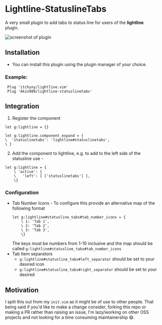 # Lightline-StatuslineTabs

A very small plugin to add tabs to status line for users of the **lightline**
plugin.

![screenshot of plugin]('./screenshot.png?raw=true')

## Installation

* You can install this plugin using the plugin manager of your choice.
    
### Example:
```vim
 Plug 'itchyny/lightline.vim'
 Plug 'Akin909/lightline-statuslinetabs'
```
## Integration
1. Register the component
```vim
let g:lightline = {}

let g:lightline.component_expand = {
\  'statuslinetabs': 'lightline#statuslinetabs',
\ }
```

2. Add the component to lightline, e.g. to add to the left side of the
statusline use -
```vim
let g:lightline = {
    \ 'active': {
    \   'left': [ ['statuslinetabs'] ],
    \}
```
### Configuration

* Tab Number Icons - To configure this provide an alternative map of the following format
    ```
    let g:lightline#statusline_tabs#tab_number_icons = {
        \ 1: 'Tab 1',
        \ 2: 'Tab 2',
        \ 3: 'Tab 3',
        \}
    ```
    The keys must be numbers from 1-10 inclusive and the map should be called `g:lightline#statusline_tabs#tab_number_icons`
* Tab Item separators
   - `g:lightline#statusline_tabs#left_separator` should be set to your desired
       icon
  - `g:lightline#statusline_tabs#right_separator` should be set to your desired

## Motivation

I split this out from my `init.vim` as it might be of use to other
people. That being said if you'd like to make a change consider, forking this repo or making a PR
rather than raising an issue, I'm lazy/working on other OSS projects and not
looking for a time consuming maintainership :smile:.
